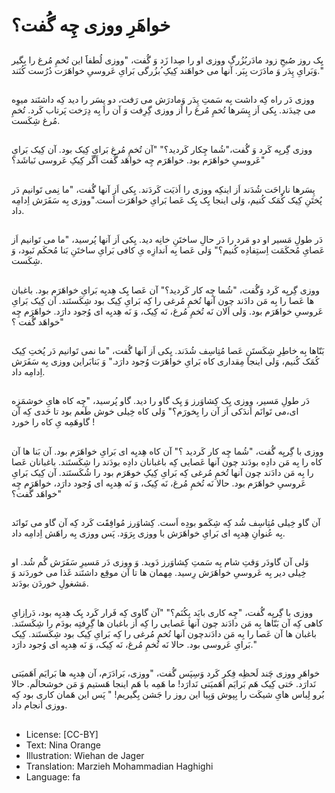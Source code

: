 # خواهَرِ ووزی چِه گُفت؟

##
یِک روز صُبحِ زود مادَربُزُرگِ ووزی او را صِدا زَد وَ گُفت، "ووزی لُطفاََ این تُخمِ مُرغ را بِگیر وَبَرایِ پِدَر وَ مادَرَت بِبَر. آنها می خواهَند کِیکِ ُبزُرگی بَرایِ عَروسیِ خواهَرَت دُرُست کُنَند."

##
ووزی دَر راه کِه داشت بِه سَمتِ پِدَر وَمادرَش می رَفت، دو پِسَر را دید کِه داشتَند میوِه می چیدَند. یِکی اَز پِسَرها تُخمِ مُرغ را اَز ووزی گِرِفت وَ آن را بِه دِرَخت پَرتاب کَرد. تُخمِ مُرغ شِکَست.

##
ووزی گِریِه کَرد وَ گُفت،"شُما چِکار کَردید؟" "آن تُخمِ مُرغ بَرایِ کِیک بود. آن کِیک بَرایِ عَروسیِ خواهَرَم بود. خواهَرَم چِه خواهَد گُفت اَگَر کِیکِ عَروسی نَباشَد؟"

##
پِسَرها ناراحَت شُدَند اَز اینکِه ووزی را اَذیَت کَردَند. یِکی اَز آنها گُفت، "ما نِمی تَوانیم دَر پُختَنِ کِیک کُمَک کُنیم، وَلی اینجا یِک یِک عَصا بَرایِ خواهَرَت اَست."ووزی بِه سَفَرَش اِدامِه داد.

##
دَر طولِ مَسیر او دو مَرد را دَر حالِ ساختَنِ خانِه دید. یِکی اَز آنها پُرسید، "ما می تَوانیم اَز عَصایِ مُحکَمَت اِستِفادِه کُنیم؟" وَلی عَصا بِه اَندازِه یِ کافی بَرایِ ساختَنِ بَنا مُحکَم نَبود، وَ شِکَست.

##
ووزی گِریِه کَرد وَگُفت، "شُما چِه کار کَردید؟" آن عَصا یِک هِدیِه بَرایِ خواهَرَم بود. باغبان ها عَصا را بِه مَن دادَند چون آنها تُخمِ مُرغی را کِه بَرایِ کِیک بود شِکَستَند. آن کِیک بَرایِ عَروسیِ خواهَرَم بود. وَلی اَلان نَه تُخمِ مُرغ، نَه کِیک، وَ نَه هِدیِه ای وُجود دارَد. خواهَرَم چِه خواهَد گُفت ؟"

##
بَنّاها بِه خاطِرِ شِکَستَنِ عَصا مُتِاسِف شُدَند. یِکی اَز آنها گُفت، "ما نمی تَوانیم دَر پُختِ کِیک کُمَک کُنیم، وَلی اینجا مِقداری کاه بَرایِ خواهَرَت وُجود دارَد." وَ بَنابَراین ووزی بِه سَفَرَش اِدامِه داد.

##
دَر طولِ مَسیر، ووزی یِک کِشاوَرز وَ یِک گاو را دید. گاو پُرسید، "چِه کاه هایِ خوشمَزِه ای،می تَوانَم اَندَکی اَز آن را بِخورَم؟" وَلی کاه خِیلی خوش طَعم بود تا حَدی کِه آن گاوهَمِه یِ کاه را خورد !

##
ووزی با گِریِه گُفت، "شُما چِه کار کَردید ؟" آن کاه هِدیِه ای بَرایِ خواهَرَم بود. آن بَنا ها آن کاه را بِه مَن دادِه بودَند چون آنها عَصایی کِه باغبانان دادِه بودَند را شِکَستَند. باغبانان عَصا را بِه مَن دادَند چون آنها تُخمِ مُرغی کِه بَرایِ کِیکِ خوهَرَم بود را شُکَستَند. آن کِیک بَرایِ عَروسیِ خواهَرَم بود. حالا نَه تُخمِ مُرغ، نَه کِیک، وَ نَه هِدیِه ای وُجود دارَد، خواهَرَم چِه خواهَد گُفت؟"

##
آن گاو خِیلی مُتِاسِف شُد کِه شِکَمو بودِه اَست. کِشاوَرز مُوافِقََت کَرد کِه آن گاو می تَوانَد بِه عُنوانِ هِدیِه ای بَرایِ خواهَرَش با ووزی بِرَوَد. پَس ووزی بِه راهَش اِدامِه داد.

##
وَلی آن گاودَر وَقتِ شام بِه سَمتِ کِشاوَرز دَوید. وَ ووزی دَر مَسیرِ سَفَرَش گُم شُد. او خِیلی دیر بِه عَروسیِ خواهَرَش رِسید. مِهمان ها تا آن موقِع داشتَند غَذا می خوردَند وَ مَشغولِ خوردَن بودَند.

##
ووزی با گِریِه گُفت، "چِه کاری بایَد بِکُنَم؟" "آن گاوی کِه فَرار کَرد یِک هِدیِه بود، دَراِزایِ کاهی کِه آن بَنّاها بِه مَن دادَند چون آنها عَصایی را کِه اَز باغبان ها گِرِفتِه بودَم را شِکَستَند. باغبان ها آن عَصا را بِه مَن دادَندچون آنها تُخمِ مُرغی را کِه بَرایِ کِیک بود شِکَستَند. کِیک بَرایِ عَروسی بود. حالا نَه تُخمِ مُرغ، نَه کِیک، وَ نَه هِدیِه ای وُجود دارَد."

##
خواهَرِ ووزی چَند لَحظِه فِکر کَرد وَسِپَس گُفت، "ووزی، بَرادَرَم، آن هِدیِه ها بَرایَم اَهَمیَتی نَدارَد. حَتی کِیک هَم بَرایَم اَهَمیَتی نَدارَد! ما هَمِه با هَم اینجا هَستیم وَ مَن خوشحالَم. حالا بُرو لِباس هایِ شیکَت را بِپوش وَبِیا این روز را جَشن بِگیریم! " پَس این هَمان کاری بود کِه ووزی اَنجام داد.

##
* License: [CC-BY]
* Text: Nina Orange
* Illustration: Wiehan de Jager
* Translation: Marzieh Mohammadian Haghighi
* Language: fa
